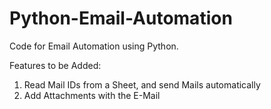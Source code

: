 # Python-Email-Automation
Code for Email Automation using Python. 

Features to be Added:
1) Read Mail IDs from a Sheet, and send Mails automatically
2) Add Attachments with the E-Mail
